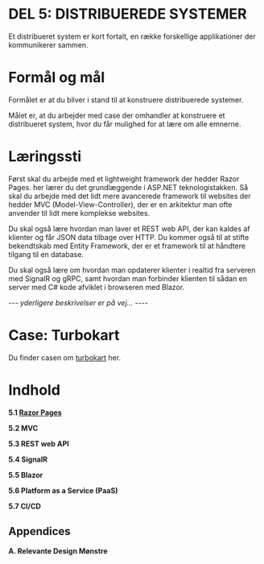 # DEL 5: DISTRIBUEREDE SYSTEMER
Et distribueret system er kort fortalt, en række forskellige applikationer der kommunikerer sammen.

# Formål og mål
Formålet er at du bliver i stand til at konstruere distribuerede systemer.

Målet er, at du arbejder med case der omhandler at konstruere et distribueret system, hvor du får mulighed for at lære om alle emnerne.

# Læringssti
Først skal du arbejde med et lightweight framework der hedder Razor Pages. her lærer du det grundlæggende i ASP.NET teknologistakken. Så skal du arbejde med det lidt mere avancerede framework til websites der hedder MVC (Model-View-Controller), der er en arkitektur man ofte anvender til lidt mere komplekse websites.

Du skal også lære hvordan man laver et REST web API, der kan kaldes af klienter og får JSON data tilbage over HTTP. Du kommer også til at stifte bekendtskab med Entity Framework, der er et framework til at håndtere tilgang til en database.

Du skal også lære om hvordan man opdaterer klienter i realtid fra serveren med SignalR og gRPC, samt hvordan man forbinder klienten til sådan en server med C# kode afviklet i browseren med Blazor.

*--- yderligere beskrivelser er på vej... ----*

# Case: Turbokart
Du finder casen om [turbokart](/distributed-systems/turbokart.md) her.


# Indhold

**5.1 [Razor Pages](/distributed-systems/razor-pages.md)**

**5.2 MVC**

**5.3 REST web API**

**5.4 SignalR**

**5.5 Blazor**

**5.6 Platform as a Service (PaaS)**

**5.7 CI/CD**

## Appendices
**A. Relevante Design Mønstre**
